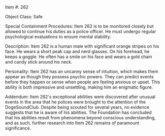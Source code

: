 Item #: 262

Object Class: Safe

Special Containment Procedures: Item 262 is to be monitored closely but allowed to continue his duties as a police officer. He must undergo regular psychological evaluations to ensure mental stability.

Description: Item 262 is a human male with significant orange stripes on his face. He wears a short peak cap and nerd glasses. On his forehead, he keeps a goggle. He often has a smile on his face and wears a gold chain and candy stick around his neck.

Personality: Item 262 has an uncanny sense of intuition, which makes them appear as though they possess psychic powers. They can predict events before they happen or sense when people are feeling anxious or upset. This ability is both impressive and unsettling, making him an enigmatic figure.

Addendum: Item 262's exceptional abilities were discovered after unusual events in the area that he polices were brought to the attention of the DogeSoundClub. Despite being scouted for several years, no evidence suggests that he is aware of his abilities. The Foundation has concluded that his abilities result from phenomena beyond conscious understanding, and as such, further research into Item 262 remains of paramount significance.